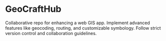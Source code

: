 # GeoCraftHub
Collaborative repo for enhancing a web GIS app. Implement advanced features like geocoding, routing, and customizable symbology. Follow strict version control and collaboration guidelines. 
